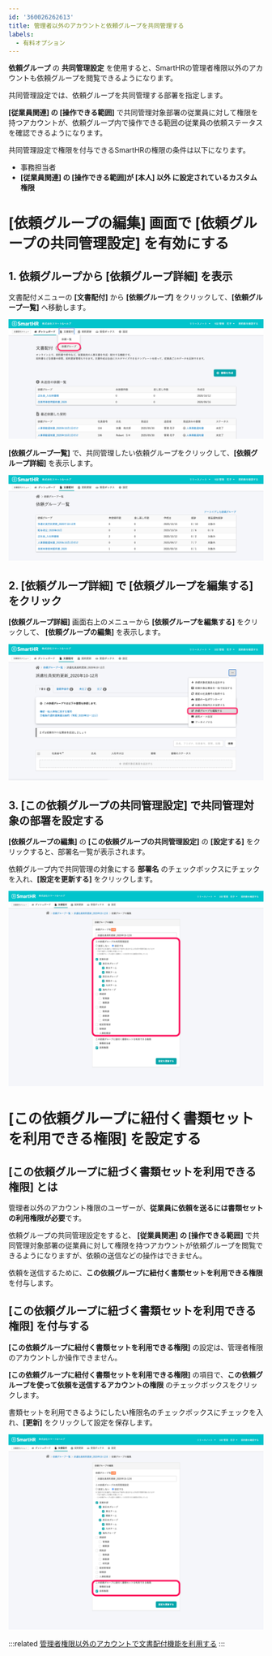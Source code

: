 ```yaml
---
id: '360026262613'
title: 管理者以外のアカウントと依頼グループを共同管理する
labels:
  - 有料オプション
---
```

**依頼グループ** の **共同管理設定** を使用すると、SmartHRの管理者権限以外のアカウントも依頼グループを閲覧できるようになります。

共同管理設定では、依頼グループを共同管理する部署を指定します。

**\[従業員関連\] の \[操作できる範囲\]** で共同管理対象部署の従業員に対して権限を持つアカウントが、依頼グループ内で操作できる範囲の従業員の依頼ステータスを確認できるようになります。

共同管理設定で権限を付与できるSmartHRの権限の条件は以下になります。

- 事務担当者
- **\[従業員関連\] の \[操作できる範囲\]**が **\[本人\] 以外** に設定されている**カスタム権限**

# \[依頼グループの編集\] 画面で \[依頼グループの共同管理設定\] を有効にする

## 1\. 依頼グループから \[依頼グループ詳細\] を表示

文書配付メニューの **\[文書配付\]** から **\[依頼グループ\]** をクリックして、**\[依頼グループ一覧\]** へ移動します。

![menu_to_reqest_groups_list.png](./menu_to_reqest_groups_list.png)

**\[依頼グループ一覧\]** で、共同管理したい依頼グループをクリックして、**\[依頼グループ詳細\]** を表示します。

![reqest_groups_list.png](./reqest_groups_list.png)

## 2\. \[依頼グループ詳細\] で \[依頼グループを編集する\] をクリック

**\[依頼グループ詳細\]** 画面右上のメニューから **\[依頼グループを編集する\]** をクリックして、 **\[依頼グループの編集\]** を表示します。

![menu_to_reqest_groups_set.png](./menu_to_reqest_groups_set.png)

## 3\. \[この依頼グループの共同管理設定\] で共同管理対象の部署を設定する

**\[依頼グループの編集\]** の **\[この依頼グループの共同管理設定\]** の **\[設定する\]** をクリックすると、部署名一覧が表示されます。

依頼グループ内で共同管理の対象にする **部署名** のチェックボックスにチェックを入れ、**\[設定を更新する\]** をクリックします。

![request_groups_depatrment_set.png](./request_groups_depatrment_set.png)

# \[この依頼グループに紐付く書類セットを利用できる権限\] を設定する

## \[この依頼グループに紐づく書類セットを利用できる権限\] とは

管理者以外のアカウント権限のユーザーが、**従業員に依頼を送るには書類セットの利用権限が必要**です。

依頼グループの共同管理設定をすると、 **\[従業員関連\] の \[操作できる範囲\]** で共同管理対象部署の従業員に対して権限を持つアカウントが依頼グループを閲覧できるようになりますが、依頼の送信などの操作はできません。

依頼を送信するために、**この依頼グループに紐付く書類セットを利用できる権限**を付与します。

## \[この依頼グループに紐づく書類セットを利用できる権限\] を付与する

**\[この依頼グループに紐付く書類セットを利用できる権限\]** の設定は、管理者権限のアカウントしか操作できません。

**\[この依頼グループに紐付く書類セットを利用できる権限\]** の項目で、**この依頼グループを使って依頼を送信するアカウントの権限** のチェックボックスをクリックします。

書類セットを利用できるようにしたい権限名のチェックボックスにチェックを入れ、**\[更新\]** をクリックして設定を保存します。

![request_groups_role_set.png](./request_groups_role_set.png)

:::related
[管理者権限以外のアカウントで文書配付機能を利用する](https://knowledge.smarthr.jp/hc/ja/articles/360026103954)
:::
